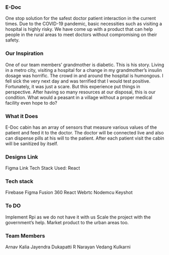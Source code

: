 ### E-Doc
One stop solution for the safest doctor patient interaction in the current times. 
Due to the COVID-19 pandemic, basic necessities such as visiting a hospital is highly risky.
We have come up with a product that can help people in the rural areas to meet doctors without compromising on their safety.

### Our Inspiration
One of our team members’ grandmother is diabetic. This is his story.
Living in a metro city, visiting a hospital for a change in my grandmother’s insulin dosage was horrific. The crowd in and around the hospital is humongous. I fell sick the very next day and was terrified that I would test positive. Fortunately, it was just a scare. But this experience put things in perspective. After having so many resources at our disposal, this is our condition. 
What would a peasant in a village without a proper medical facility even hope to do?
 
### What it Does
E-Doc cabin has an array of sensors that measure various values of the patient and feed it to the doctor.
The doctor will be connected live and also can dispense pills at his will to the patient.
After each patient visit the cabin will be sanitized by itself.

### Designs Link
Figma Link
Tech Stack Used:
React

### Tech stack
Firebase
Figma
Fusion 360
React
Webrtc
Nodemcu
Keyshot


### To DO
Implement Rpi as we do not have it with us
Scale the project with the government’s help.
Market product to the urban areas too.

### Team Members
Arnav Kalia
Jayendra Dukapatti
R Narayan
Vedang Kulkarni
